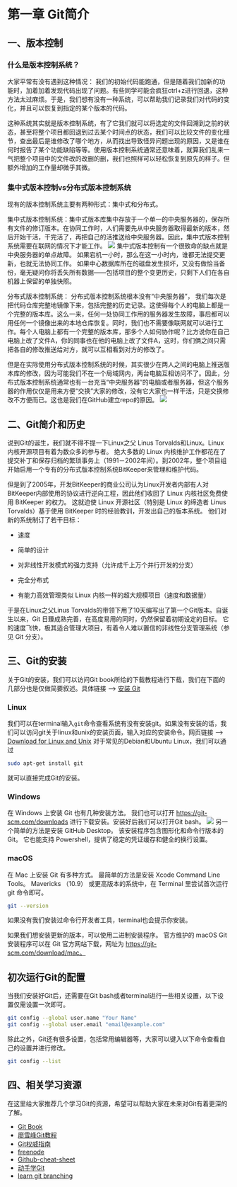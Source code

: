 # 第一章 Git简介
## 一、版本控制
### 什么是版本控制系统？
大家平常有没有遇到这种情况：
我们的初始代码能跑通，但是随着我们加新的功能时，加着加着发现代码出现了问题。有些同学可能会疯狂ctrl+z进行回退，这种方法太过麻烦。于是，我们想有没有一种系统，可以帮助我们记录我们对代码的变化，并且可以恢复到指定的某个版本的代码。

这种系统其实就是版本控制系统，有了它我们就可以将选定的文件回溯到之前的状态，甚至将整个项目都回退到过去某个时间点的状态，我们可以比较文件的变化细节，查出最后是谁修改了哪个地方，从而找出导致怪异问题出现的原因，又是谁在何时报告了某个功能缺陷等等。使用版本控制系统通常还意味着，就算我们乱来一气把整个项目中的文件改的改删的删，我们也照样可以轻松恢复到原先的样子。但额外增加的工作量却微乎其微。


### 集中式版本控制vs分布式版本控制系统
现有的版本控制系统主要有两种形式：集中式和分布式。

集中式版本控制系统：集中式版本库集中存放于一个单一的中央服务器的，保存所有文件的修订版本。在协同工作时，人们需要先从中央服务器取得最新的版本，然后开始干活，干完活了，再把自己的活推送给中央服务器。因此，集中式版本控制系统需要在联网的情况下才能工作。
![](./figures/centralized.png)
集中式版本控制有一个很致命的缺点就是中央服务器的单点故障。 如果宕机一小时，那么在这一小时内，谁都无法提交更新，也就无法协同工作。 如果中心数据库所在的磁盘发生损坏，又没有做恰当备份，毫无疑问你将丢失所有数据——包括项目的整个变更历史，只剩下人们在各自机器上保留的单独快照。

分布式版本控制系统：
分布式版本控制系统根本没有“中央服务器”，
我们每次是把代码仓库完整地镜像下来，包括完整的历史记录。这使得每个人的电脑上都是一个完整的版本库。这么一来，任何一处协同工作用的服务器发生故障，事后都可以用任何一个镜像出来的本地仓库恢复。同时，我们也不需要像联网就可以进行工作。每个人电脑上都有一个完整的版本库，那多个人如何协作呢？比方说你在自己电脑上改了文件A，你的同事也在他的电脑上改了文件A，这时，你们俩之间只需把各自的修改推送给对方，就可以互相看到对方的修改了。

但是在实际使用分布式版本控制系统的时候，其实很少在两人之间的电脑上推送版本库的修改，因为可能我们不在一个局域网内，两台电脑互相访问不了。因此，分布式版本控制系统通常也有一台充当“中央服务器”的电脑或者服务器，但这个服务器的作用仅仅是用来方便“交换”大家的修改，没有它大家也一样干活，只是交换修改不方便而已。这也是我们在GitHub建立repo的原因。
![](./figures/distributed.png)


## 二、Git简介和历史

说到Git的诞生，我们就不得不提一下Linux之父 Linus Torvalds和Linux。Linux 内核开源项目有着为数众多的参与者。 绝大多数的 Linux 内核维护工作都花在了提交补丁和保存归档的繁琐事务上（1991－2002年间）。到2002年，整个项目组开始启用一个专有的分布式版本控制系统BitKeeper来管理和维护代码。

但是到了2005年，开发BitKeeper的商业公司认为Linux开发者内部有人对BitKeeper内部使用的协议进行逆向工程，因此他们收回了 Linux 内核社区免费使用 BitKeeper 的权力。 这就迫使 Linux 开源社区（特别是 Linux 的缔造者 Linus Torvalds）基于使用 BitKeeper 时的经验教训，开发出自己的版本系统。 他们对新的系统制订了若干目标：

- 速度

- 简单的设计

- 对非线性开发模式的强力支持（允许成千上万个并行开发的分支）

- 完全分布式

- 有能力高效管理类似 Linux 内核一样的超大规模项目（速度和数据量）

于是在Linux之父Linus Torvalds的带领下用了10天编写出了第一个Git版本。自诞生以来，Git 日臻成熟完善，在高度易用的同时，仍然保留着初期设定的目标。 它的速度飞快，极其适合管理大项目，有着令人难以置信的非线性分支管理系统（参见 Git 分支）。
## 三、Git的安装
关于Git的安装，我们可以访问Git book所给的下载教程进行下载，我们在下面的几部分也是仅做简要叙述。具体链接 --> [安装 Git](https://git-scm.com/book/zh/v2/%E8%B5%B7%E6%AD%A5-%E5%AE%89%E8%A3%85-Git)
### Linux
我们可以在terminal输入`git`命令查看系统有没有安装git。如果没有安装的话，我们可以访问git关于linux和unix的安装页面，输入对应的安装命令。网页链接 --> [Download for Linux and Unix](https://git-scm.com/download/linux)
对于常见的Debian和Ubuntu Linux，我们可以通过
```bash
sudo apt-get install git
```
就可以直接完成Git的安装。
### Windows
在 Windows 上安装 Git 也有几种安装方法。 我们也可以打开 https://git-scm.com/downloads  进行下载安装。安装好后我们可以打开Git bash。
![](./figures/Git_gui.png)
另一个简单的方法是安装 GitHub Desktop。 该安装程序包含图形化和命令行版本的 Git。 它也能支持 Powershell，提供了稳定的凭证缓存和健全的换行设置。
### macOS
在 Mac 上安装 Git 有多种方式。 最简单的方法是安装 Xcode Command Line Tools。 Mavericks （10.9） 或更高版本的系统中，在 Terminal 里尝试首次运行 git 命令即可。
```bash
git --version
```
如果没有我们安装过命令行开发者工具，terminal也会提示你安装。

如果我们想安装更新的版本，可以使用二进制安装程序。 官方维护的 macOS Git 安装程序可以在 Git 官方网站下载，网址为 https://git-scm.com/download/mac。
## 初次运行Git的配置
当我们安装好Git后，还需要在Git bash或者terminal进行一些相关设置，以下设置仅需设置一次即可。
```bash
git config --global user.name "Your Name"
git config --global user.email "email@example.com"
```
除此之外，Git还有很多设置，包括常用编辑器等，大家可以键入以下命令查看自己的设置并进行修改。
```bash
git config --list
```
## 四、相关学习资源
在这里给大家推荐几个学习Git的资源，希望可以帮助大家在未来对Git有着更深的了解。

- [Git Book](https://git-scm.com/book/zh/v2)
- [廖雪峰Git教程](https://www.liaoxuefeng.com/wiki/896043488029600)
- [Git权威指南](https://gotgit.readthedocs.io/en/latest/index.html)
- [freenode](https://freenode.net/)
- [Github-cheat-sheet](https://github.com/tiimgreen/github-cheat-sheet)
- [动手学Git](https://www.freeaihub.com/git/index.html)
- [learn git branching](https://learngitbranching.js.org/?locale=zh_CN)